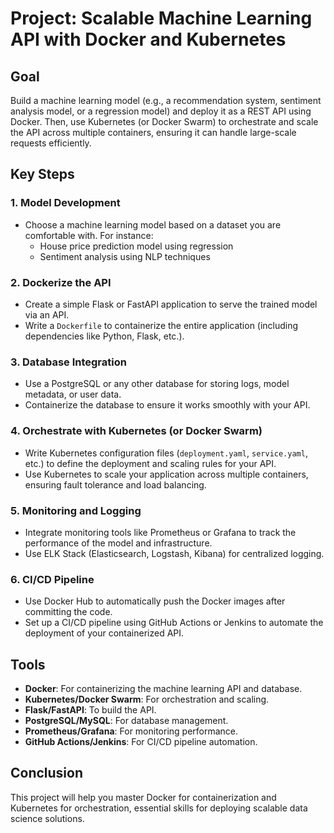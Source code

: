 # Project: Scalable Machine Learning API with Docker and Kubernetes

## Goal
Build a machine learning model (e.g., a recommendation system, sentiment analysis model, or a regression model) and deploy it as a REST API using Docker. Then, use Kubernetes (or Docker Swarm) to orchestrate and scale the API across multiple containers, ensuring it can handle large-scale requests efficiently.

## Key Steps

### 1. Model Development
- Choose a machine learning model based on a dataset you are comfortable with. For instance:
  - House price prediction model using regression
  - Sentiment analysis using NLP techniques

### 2. Dockerize the API
- Create a simple Flask or FastAPI application to serve the trained model via an API.
- Write a `Dockerfile` to containerize the entire application (including dependencies like Python, Flask, etc.).

### 3. Database Integration
- Use a PostgreSQL or any other database for storing logs, model metadata, or user data.
- Containerize the database to ensure it works smoothly with your API.

### 4. Orchestrate with Kubernetes (or Docker Swarm)
- Write Kubernetes configuration files (`deployment.yaml`, `service.yaml`, etc.) to define the deployment and scaling rules for your API.
- Use Kubernetes to scale your application across multiple containers, ensuring fault tolerance and load balancing.

### 5. Monitoring and Logging
- Integrate monitoring tools like Prometheus or Grafana to track the performance of the model and infrastructure.
- Use ELK Stack (Elasticsearch, Logstash, Kibana) for centralized logging.

### 6. CI/CD Pipeline
- Use Docker Hub to automatically push the Docker images after committing the code.
- Set up a CI/CD pipeline using GitHub Actions or Jenkins to automate the deployment of your containerized API.

## Tools
- **Docker**: For containerizing the machine learning API and database.
- **Kubernetes/Docker Swarm**: For orchestration and scaling.
- **Flask/FastAPI**: To build the API.
- **PostgreSQL/MySQL**: For database management.
- **Prometheus/Grafana**: For monitoring performance.
- **GitHub Actions/Jenkins**: For CI/CD pipeline automation.

## Conclusion
This project will help you master Docker for containerization and Kubernetes for orchestration, essential skills for deploying scalable data science solutions.